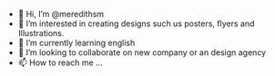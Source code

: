 - 👋 Hi, I’m @meredithsm
- 👀 I’m interested in creating designs such us posters, flyers and Illustrations.
- 🌱 I’m currently learning english 
- 💞️ I’m looking to collaborate on new company or an design agency
- 📫 How to reach me ...

<!---
meredithsm/meredithsm is a ✨ special ✨ repository because its `README.md` (this file) appears on your GitHub profile.
You can click the Preview link to take a look at your changes.
--->
